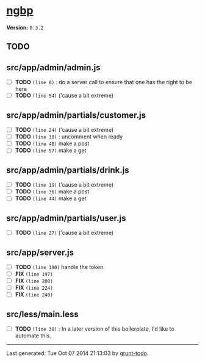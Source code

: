 # [ngbp]( https://github.com/ngbp/ngbp )

**Version:** `0.3.2`

## TODO

## src/app/admin/admin.js

-  [ ] **TODO** `(line 8)` : do a server call to ensure that one has the right to be here
-  [ ] **TODO** `(line 54)`  ('cause a bit extreme)

## src/app/admin/partials/customer.js

-  [ ] **TODO** `(line 24)`  ('cause a bit extreme)
-  [ ] **TODO** `(line 30)` : uncomment when ready
-  [ ] **TODO** `(line 48)`  make a post
-  [ ] **TODO** `(line 57)`  make a get

## src/app/admin/partials/drink.js

-  [ ] **TODO** `(line 19)`  ('cause a bit extreme)
-  [ ] **TODO** `(line 36)`  make a post
-  [ ] **TODO** `(line 44)`  make a get

## src/app/admin/partials/user.js

-  [ ] **TODO** `(line 27)`  ('cause a bit extreme)

## src/app/server.js

-  [ ] **TODO** `(line 190)`  handle the token
-  [ ] **FIX** `(line 197)` 
-  [ ] **FIX** `(line 208)` 
-  [ ] **FIX** `(line 224)` 
-  [ ] **FIX** `(line 240)` 

## src/less/main.less

-  [ ] **TODO** `(line 38)` : In a later version of this boilerplate, I'd like to automate this.


* * *

Last generated: Tue Oct 07 2014 21:13:03 by [grunt-todo](https://github.com/leny/grunt-todo).

